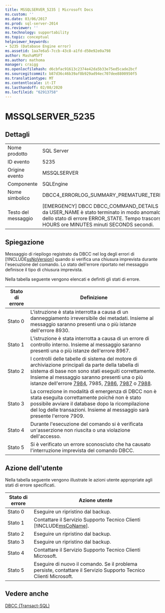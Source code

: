 ```yaml
---
title: MSSQLSERVER_5235 | Microsoft Docs
ms.custom: ''
ms.date: 03/06/2017
ms.prod: sql-server-2014
ms.reviewer: ''
ms.technology: supportability
ms.topic: conceptual
helpviewer_keywords:
- 5235 (Database Engine error)
ms.assetid: 1aa7e6a5-7ccb-43c8-a1fd-d50e92e0a798
author: MashaMSFT
ms.author: mathoma
manager: craigg
ms.openlocfilehash: d6cbfac91613c2374e42da5b33e75ed5cade2bcf
ms.sourcegitcommit: b87d36c46b39af8b929ad94ec707dee8800950f5
ms.translationtype: MT
ms.contentlocale: it-IT
ms.lasthandoff: 02/08/2020
ms.locfileid: "62913758"
---
```

# <a name="mssqlserver_5235"></a>MSSQLSERVER_5235
    
## <a name="details"></a>Dettagli  
  
|||  
|-|-|  
|Nome prodotto|SQL Server|  
|ID evento|5235|  
|Origine evento|MSSQLSERVER|  
|Componente|SQLEngine|  
|Nome simbolico|DBCC4_ERRORLOG_SUMMARY_PREMATURE_TERMINATION|  
|Testo del messaggio|[EMERGENCY] DBCC DBCC_COMMAND_DETAILS eseguito da USER_NAME è stato terminato in modo anomalo a causa dello stato di errore ERROR_STATE. Tempo trascorso: HOURS ore MINUTES minuti SECONDS secondi.|  
  
## <a name="explanation"></a>Spiegazione  
 Messaggio di riepilogo registrato da DBCC nel log degli errori di [!INCLUDE[ssNoVersion](../../includes/ssnoversion-md.md)] quando si verifica una chiusura imprevista durante l'esecuzione del comando. Lo stato dell'errore riportato nel messaggio definisce il tipo di chiusura imprevista.  
  
 Nella tabella seguente vengono elencati e definiti gli stati di errore.  
  
|Stato di errore|Definizione|  
|-----------------|----------------|  
|Stato 0|L'istruzione è stata interrotta a causa di un danneggiamento irreversibile dei metadati. Insieme al messaggio saranno presenti una o più istanze dell'errore 8930.|  
|Stato 1|L'istruzione è stata interrotta a causa di un errore di controllo interno. Insieme al messaggio saranno presenti una o più istanze dell'errore 8967.|  
|Stato 2|I controlli delle tabelle di sistema del motore di archiviazione principali da parte della tabella di sistema di base non sono stati eseguiti correttamente. Insieme al messaggio saranno presenti una o più istanze dell'errore [7984](mssqlserver-7984-database-engine-error.md), 7985, [7986](mssqlserver-7986-database-engine-error.md), [7987](mssqlserver-7987-database-engine-error.md) o [7988](mssqlserver-7988-database-engine-error.md).|  
|Stato 3|La correzione in modalità di emergenza di DBCC non è stata eseguita correttamente poiché non è stato possibile avviare il database dopo la ricompilazione del log delle transazioni. Insieme al messaggio sarà presente l'errore 7909.|  
|Stato 4|Durante l'esecuzione del comando si è verificata un'asserzione non riuscita o una violazione dell'accesso.|  
|Stato 5|Si è verificato un errore sconosciuto che ha causato l'interruzione imprevista del comando DBCC.|  
  
## <a name="user-action"></a>Azione dell'utente  
 Nella tabella seguente vengono illustrate le azioni utente appropriate agli stati di errore specificati.  
  
|Stato di errore|Azione utente|  
|-----------------|-----------------|  
|Stato 0|Eseguire un ripristino dal backup.|  
|Stato 1|Contattare il Servizio Supporto Tecnico Clienti [!INCLUDE[msCoName](../../includes/msconame-md.md)].|  
|Stato 2|Eseguire un ripristino dal backup.|  
|Stato 3|Eseguire un ripristino dal backup.|  
|Stato 4|Contattare il Servizio Supporto Tecnico Clienti Microsoft.|  
|Stato 5|Eseguire di nuovo il comando. Se il problema persiste, contattare il Servizio Supporto Tecnico Clienti Microsoft.|  
  
## <a name="see-also"></a>Vedere anche  
 [DBCC &#40;Transact-SQL&#41;](/sql/t-sql/database-console-commands/dbcc-transact-sql)  
  
  
